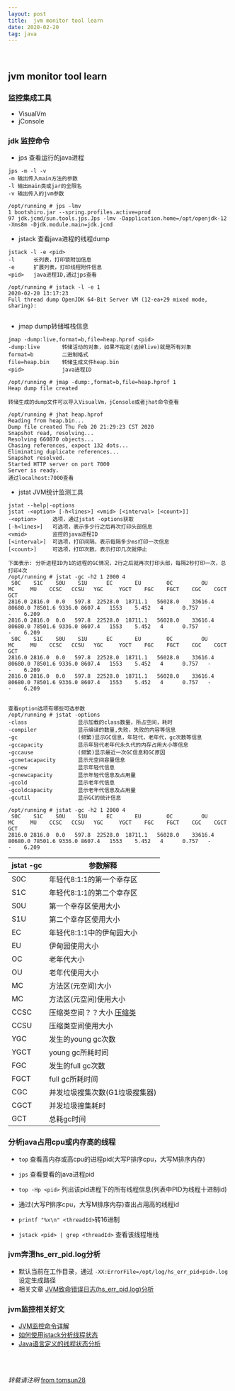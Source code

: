 ```yaml
---
layout: post
title:  jvm monitor tool learn
date: 2020-02-20
tag: java
---
```

<br>

## jvm monitor tool learn  



### 监控集成工具  
* VisualVm
* jConsole

### jdk 监控命令  

* jps 查看运行的java进程  

````
jps -m -l -v
-m 输出传入main方法的参数
-l 输出main类或jar的全限名
-v 输出传入的jvm参数

/opt/running # jps -lmv
1 bootshiro.jar --spring.profiles.active=prod
97 jdk.jcmd/sun.tools.jps.Jps -lmv -Dapplication.home=/opt/openjdk-12 -Xms8m -Djdk.module.main=jdk.jcmd

````

* jstack 查看java进程的线程dump  

````
jstack -l -e <pid>
-l      长列表，打印锁附加信息
-e      扩展列表，打印线程附件信息
<pid>   java进程ID,通过jps查看

/opt/running # jstack -l -e 1
2020-02-20 13:17:23
Full thread dump OpenJDK 64-Bit Server VM (12-ea+29 mixed mode, sharing):


````

* jmap dump转储堆栈信息  

````
jmap -dump:live,format=b,file=heap.hprof <pid>
-dump:live       转储活动的对象，如果不指定(去掉live)就是所有对象
format=b         二进制格式
file=heap.bin    转储生成文件heap.bin
<pid>            java进程ID

/opt/running # jmap -dump:,format=b,file=heap.hprof 1
Heap dump file created

转储生成的dump文件可以导入VisualVm，jConsole或者jhat命令查看

/opt/running # jhat heap.hprof
Reading from heap.bin...
Dump file created Thu Feb 20 21:29:23 CST 2020
Snapshot read, resolving...
Resolving 660870 objects...
Chasing references, expect 132 dots...
Eliminating duplicate references...
Snapshot resolved.
Started HTTP server on port 7000
Server is ready.
通过localhost:7000查看

````

* jstat JVM统计监测工具  

````
jstat --help|-options
jstat -<option> [-h<lines>] <vmid> [<interval> [<count>]]
-<option>     选项，通过jstat -options获取
[-h<lines>]   可选项，表示多少行之后再次打印头部信息
<vmid>        监控的java进程ID
[<interval>]  可选项，打印间隔，表示每隔多少ms打印一次信息
[<count>]     可选项，打印次数，表示打印几次就停止

下面表示: 分析进程ID为1的进程的GC情况，2行之后就再次打印头部，每隔2秒打印一次，总打印4次
/opt/running # jstat -gc -h2 1 2000 4
 S0C    S1C    S0U    S1U      EC       EU        OC         OU       MC     MU    CCSC   CCSU   YGC     YGCT    FGC    FGCT    CGC    CGCT     GCT
2816.0 2816.0  0.0   597.8  22528.0  18711.1   56028.0    33616.4   80680.0 78501.6 9336.0 8607.4   1553    5.452   4      0.757   -          -    6.209
2816.0 2816.0  0.0   597.8  22528.0  18711.1   56028.0    33616.4   80680.0 78501.6 9336.0 8607.4   1553    5.452   4      0.757   -          -    6.209
 S0C    S1C    S0U    S1U      EC       EU        OC         OU       MC     MU    CCSC   CCSU   YGC     YGCT    FGC    FGCT    CGC    CGCT     GCT
2816.0 2816.0  0.0   597.8  22528.0  18711.1   56028.0    33616.4   80680.0 78501.6 9336.0 8607.4   1553    5.452   4      0.757   -          -    6.209
2816.0 2816.0  0.0   597.8  22528.0  18711.1   56028.0    33616.4   80680.0 78501.6 9336.0 8607.4   1553    5.452   4      0.757   -          -    6.209


查看option选项有哪些可选参数
/opt/running # jstat -options
-class                显示加载的class数量，所占空间，耗时
-compiler             显示编译的数量,失败，失败的内容等信息
-gc                   (频繁)显示GC信息，年轻代，老年代，gc次数等信息
-gccapacity           显示年轻代老年代永久代的内存占用大小等信息
-gccause              (频繁)显示最近一次GC信息和GC原因
-gcmetacapacity       显示元空间容量信息
-gcnew                显示年轻代信息
-gcnewcapacity        显示年轻代信息及占用量
-gcold                显示老年代信息
-gcoldcapacity        显示老年代信息及占用量
-gcutil               显示GC的统计信息

````

````
/opt/running # jstat -gc -h2 1 2000 4
 S0C    S1C    S0U    S1U      EC       EU        OC         OU       MC     MU    CCSC   CCSU   YGC     YGCT    FGC    FGCT    CGC    CGCT     GCT
2816.0 2816.0  0.0   597.8  22528.0  18711.1   56028.0    33616.4   80680.0 78501.6 9336.0 8607.4   1553    5.452   4      0.757   -          -    6.209
````

jstat -gc | 参数解释
----------|---------
S0C       | 年轻代8:1:1的第一个幸存区
S1C       | 年轻代8:1:1的第二个幸存区
S0U       | 第一个幸存区使用大小
S1U       | 第二个幸存区使用大小
EC        | 年轻代8:1:1中的伊甸园大小
EU        | 伊甸园使用大小
OC        | 老年代大小
OU        | 老年代使用大小
MC        | 方法区(元空间)大小
MC        | 方法区(元空间)使用大小
CCSC      | 压缩类空间？？大小  [压缩类](https://www.zhihu.com/question/268392125)
CCSU      | 压缩类空间使用大小
YGC       | 发生的young gc次数
YGCT      | young gc所耗时间
FGC       | 发生的full gc次数
FGCT      | full gc所耗时间
CGC       | 并发垃圾搜集次数(G1垃圾搜集器)
CGCT      | 并发垃圾搜集耗时
GCT       | 总耗gc时间


### 分析java占用cpu或内存高的线程  

* `top` 查看高内存或高cpu的进程pid(大写P排序cpu，大写M排序内存)  
* `jps` 查看要看的java进程pid  

* `top -Hp <pid>` 列出该pid进程下的所有线程信息(列表中PID为线程十进制id)  
* 通过(大写P排序cpu，大写M排序内存)查出占用高的线程id  
* `printf "%x\n" <threadId>`转16进制  
* `jstack <pid> | grep <threadId>` 查看该线程堆栈  

### jvm奔溃hs_err_pid.log分析  

* 默认当前在工作目录，通过 ```-XX:ErrorFile=/opt/log/hs_err_pid<pid>.log``` 设定生成路径  
* 相关文章 [JVM致命错误日志(hs_err_pid.log)分析](https://blog.csdn.net/github_32521685/article/details/50355661)

### jvm监控相关好文  

* [JVM监控命令详解](https://www.cnblogs.com/rainy-shurun/p/5732341.html)
* [如何使用jstack分析线程状态](https://www.cnblogs.com/wuchanming/p/7766994.html)
* [Java语言定义的线程状态分析](https://www.cnblogs.com/trust-freedom/p/6606594.html)




<br>
<br>

*转载请注明* [from tomsun28](http://usthe.com)
